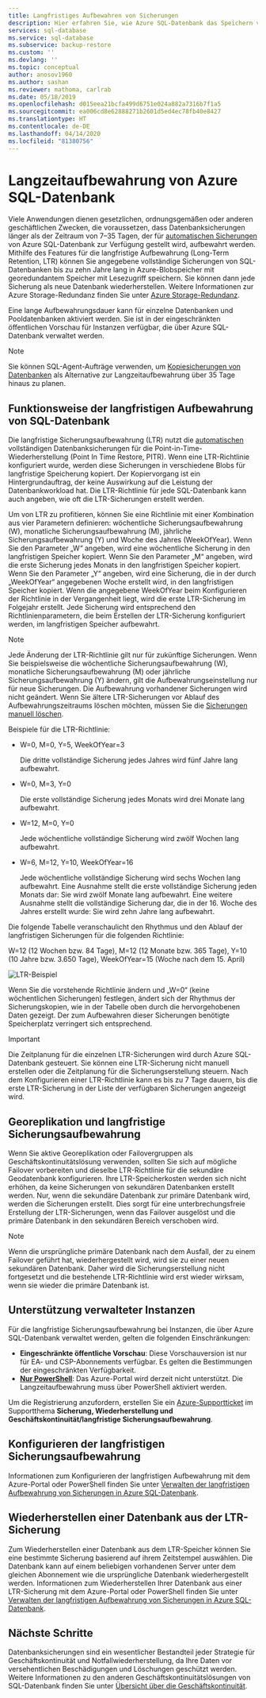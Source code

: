 ```yaml
---
title: Langfristiges Aufbewahren von Sicherungen
description: Hier erfahren Sie, wie Azure SQL-Datenbank das Speichern vollständiger Datenbanksicherungen bei Verwendung der Richtlinie zur Langzeitaufbewahrung für bis zu zehn Jahre unterstützt.
services: sql-database
ms.service: sql-database
ms.subservice: backup-restore
ms.custom: ''
ms.devlang: ''
ms.topic: conceptual
author: anosov1960
ms.author: sashan
ms.reviewer: mathoma, carlrab
ms.date: 05/18/2019
ms.openlocfilehash: d015eea21bcfa499d6751e024a882a7316b7f1a5
ms.sourcegitcommit: ea006cd8e62888271b2601d5ed4ec78fb40e8427
ms.translationtype: HT
ms.contentlocale: de-DE
ms.lasthandoff: 04/14/2020
ms.locfileid: "81380756"
---
```

# <a name="azure-sql-database-long-term-retention"></a>Langzeitaufbewahrung von Azure SQL-Datenbank

Viele Anwendungen dienen gesetzlichen, ordnungsgemäßen oder anderen geschäftlichen Zwecken, die voraussetzen, dass Datenbanksicherungen länger als der Zeitraum von 7–35 Tagen, der für [automatischen Sicherungen](sql-database-automated-backups.md) von Azure SQL-Datenbank zur Verfügung gestellt wird, aufbewahrt werden. Mithilfe des Features für die langfristige Aufbewahrung (Long-Term Retention, LTR) können Sie angegebene vollständige Sicherungen von SQL-Datenbanken bis zu zehn Jahre lang in Azure-Blobspeicher mit georedundantem Speicher mit Lesezugriff speichern. Sie können dann jede Sicherung als neue Datenbank wiederherstellen. Weitere Informationen zur Azure Storage-Redundanz finden Sie unter [Azure Storage-Redundanz](../storage/common/storage-redundancy.md). 

Eine lange Aufbewahrungsdauer kann für einzelne Datenbanken und Pooldatenbanken aktiviert werden. Sie ist in der eingeschränkten öffentlichen Vorschau für Instanzen verfügbar, die über Azure SQL-Datenbank verwaltet werden. 

> [!NOTE]
> Sie können SQL-Agent-Aufträge verwenden, um [Kopiesicherungen von Datenbanken](https://docs.microsoft.com/sql/relational-databases/backup-restore/copy-only-backups-sql-server) als Alternative zur Langzeitaufbewahrung über 35 Tage hinaus zu planen.


## <a name="how-sql-database-long-term-retention-works"></a>Funktionsweise der langfristigen Aufbewahrung von SQL-Datenbank

Die langfristige Sicherungsaufbewahrung (LTR) nutzt die [automatischen](sql-database-automated-backups.md) vollständigen Datenbanksicherungen für die Point-in-Time-Wiederherstellung (Point In Time Restore, PITR). Wenn eine LTR-Richtlinie konfiguriert wurde, werden diese Sicherungen in verschiedene Blobs für langfristige Speicherung kopiert. Der Kopiervorgang ist ein Hintergrundauftrag, der keine Auswirkung auf die Leistung der Datenbankworkload hat. Die LTR-Richtlinie für jede SQL-Datenbank kann auch angeben, wie oft die LTR-Sicherungen erstellt werden.

Um von LTR zu profitieren, können Sie eine Richtlinie mit einer Kombination aus vier Parametern definieren: wöchentliche Sicherungsaufbewahrung (W), monatliche Sicherungsaufbewahrung (M), jährliche Sicherungsaufbewahrung (Y) und Woche des Jahres (WeekOfYear). Wenn Sie den Parameter „W“ angeben, wird eine wöchentliche Sicherung in den langfristigen Speicher kopiert. Wenn Sie den Parameter „M“ angeben, wird die erste Sicherung jedes Monats in den langfristigen Speicher kopiert. Wenn Sie den Parameter „Y“ angeben, wird eine Sicherung, die in der durch „WeekOfYear“ angegebenen Woche erstellt wird, in den langfristigen Speicher kopiert. Wenn die angegebene WeekOfYear beim Konfigurieren der Richtlinie in der Vergangenheit liegt, wird die erste LTR-Sicherung im Folgejahr erstellt. Jede Sicherung wird entsprechend den Richtlinienparametern, die beim Erstellen der LTR-Sicherung konfiguriert werden, im langfristigen Speicher aufbewahrt.

> [!NOTE]
> Jede Änderung der LTR-Richtlinie gilt nur für zukünftige Sicherungen. Wenn Sie beispielsweise die wöchentliche Sicherungsaufbewahrung (W), monatliche Sicherungsaufbewahrung (M) oder jährliche Sicherungsaufbewahrung (Y) ändern, gilt die Aufbewahrungseinstellung nur für neue Sicherungen. Die Aufbewahrung vorhandener Sicherungen wird nicht geändert. Wenn Sie ältere LTR-Sicherungen vor Ablauf des Aufbewahrungszeitraums löschen möchten, müssen Sie die [Sicherungen manuell löschen](https://docs.microsoft.com/azure/sql-database/sql-database-long-term-backup-retention-configure#delete-ltr-backups).
> 

Beispiele für die LTR-Richtlinie:

-  W=0, M=0, Y=5, WeekOfYear=3

   Die dritte vollständige Sicherung jedes Jahres wird fünf Jahre lang aufbewahrt.
   
- W=0, M=3, Y=0

   Die erste vollständige Sicherung jedes Monats wird drei Monate lang aufbewahrt.

- W=12, M=0, Y=0

   Jede wöchentliche vollständige Sicherung wird zwölf Wochen lang aufbewahrt.

- W=6, M=12, Y=10, WeekOfYear=16

   Jede wöchentliche vollständige Sicherung wird sechs Wochen lang aufbewahrt. Eine Ausnahme stellt die erste vollständige Sicherung jeden Monats dar: Sie wird zwölf Monate lang aufbewahrt. Eine weitere Ausnahme stellt die vollständige Sicherung dar, die in der 16. Woche des Jahres erstellt wurde: Sie wird zehn Jahre lang aufbewahrt. 

Die folgende Tabelle veranschaulicht den Rhythmus und den Ablauf der langfristigen Sicherungen für die folgenden Richtlinie:

W=12 (12 Wochen bzw. 84 Tage), M=12 (12 Monate bzw. 365 Tage), Y=10 (10 Jahre bzw. 3.650 Tage), WeekOfYear=15 (Woche nach dem 15. April)

   ![LTR-Beispiel](./media/sql-database-long-term-retention/ltr-example.png)



Wenn Sie die vorstehende Richtlinie ändern und „W=0“ (keine wöchentlichen Sicherungen) festlegen, ändert sich der Rhythmus der Sicherungskopien, wie in der Tabelle oben durch die hervorgehobenen Daten gezeigt. Der zum Aufbewahren dieser Sicherungen benötigte Speicherplatz verringert sich entsprechend. 

> [!IMPORTANT]
> Die Zeitplanung für die einzelnen LTR-Sicherungen wird durch Azure SQL-Datenbank gesteuert. Sie können eine LTR-Sicherung nicht manuell erstellen oder die Zeitplanung für die Sicherungserstellung steuern. Nach dem Konfigurieren einer LTR-Richtlinie kann es bis zu 7 Tage dauern, bis die erste LTR-Sicherung in der Liste der verfügbaren Sicherungen angezeigt wird.  
> 

## <a name="geo-replication-and-long-term-backup-retention"></a>Georeplikation und langfristige Sicherungsaufbewahrung

Wenn Sie aktive Georeplikation oder Failovergruppen als Geschäftskontinuitätslösung verwenden, sollten Sie sich auf mögliche Failover vorbereiten und dieselbe LTR-Richtlinie für die sekundäre Geodatenbank konfigurieren. Ihre LTR-Speicherkosten werden sich nicht erhöhen, da keine Sicherungen von sekundären Datenbanken erstellt werden. Nur, wenn die sekundäre Datenbank zur primäre Datenbank wird, werden die Sicherungen erstellt. Dies sorgt für eine unterbrechungsfreie Erstellung der LTR-Sicherungen, wenn das Failover ausgelöst und die primäre Datenbank in den sekundären Bereich verschoben wird. 

> [!NOTE]
> Wenn die ursprüngliche primäre Datenbank nach dem Ausfall, der zu einem Failover geführt hat, wiederhergestellt wird, wird sie zu einer neuen sekundären Datenbank. Daher wird die Sicherungserstellung nicht fortgesetzt und die bestehende LTR-Richtlinie wird erst wieder wirksam, wenn sie wieder die primäre Datenbank ist. 

## <a name="managed-instance-support"></a>Unterstützung verwalteter Instanzen

Für die langfristige Sicherungsaufbewahrung bei Instanzen, die über Azure SQL-Datenbank verwaltet werden, gelten die folgenden Einschränkungen:

- **Eingeschränkte öffentliche Vorschau**: Diese Vorschauversion ist nur für EA- und CSP-Abonnements verfügbar. Es gelten die Bestimmungen der eingeschränkten Verfügbarkeit.  
- [**Nur PowerShell**](sql-database-managed-instance-long-term-backup-retention-configure.md): Das Azure-Portal wird derzeit nicht unterstützt. Die Langzeitaufbewahrung muss über PowerShell aktiviert werden. 

Um die Registrierung anzufordern, erstellen Sie ein [Azure-Supportticket](https://azure.microsoft.com/support/create-ticket/) im Supportthema **Sicherung, Wiederherstellung und Geschäftskontinuität/langfristige Sicherungsaufbewahrung**.


## <a name="configure-long-term-backup-retention"></a>Konfigurieren der langfristigen Sicherungsaufbewahrung

Informationen zum Konfigurieren der langfristigen Aufbewahrung mit dem Azure-Portal oder PowerShell finden Sie unter [Verwalten der langfristigen Aufbewahrung von Sicherungen in Azure SQL-Datenbank](sql-database-long-term-backup-retention-configure.md).

## <a name="restore-database-from-ltr-backup"></a>Wiederherstellen einer Datenbank aus der LTR-Sicherung

Zum Wiederherstellen einer Datenbank aus dem LTR-Speicher können Sie eine bestimmte Sicherung basierend auf ihrem Zeitstempel auswählen. Die Datenbank kann auf einem beliebigen vorhandenen Server unter dem gleichen Abonnement wie die ursprüngliche Datenbank wiederhergestellt werden. Informationen zum Wiederherstellen Ihrer Datenbank aus einer LTR-Sicherung mit dem Azure-Portal oder PowerShell finden Sie unter [Verwalten der langfristigen Aufbewahrung von Sicherungen in Azure SQL-Datenbank](sql-database-long-term-backup-retention-configure.md).

## <a name="next-steps"></a>Nächste Schritte

Datenbanksicherungen sind ein wesentlicher Bestandteil jeder Strategie für Geschäftskontinuität und Notfallwiederherstellung, da Ihre Daten vor versehentlichen Beschädigungen und Löschungen geschützt werden. Weitere Informationen zu den anderen Geschäftskontinuitätslösungen von SQL-Datenbank finden Sie unter [Übersicht über die Geschäftskontinuität](sql-database-business-continuity.md).

